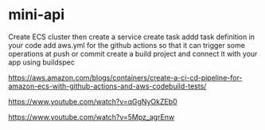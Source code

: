 # mini-api

Create ECS cluster
then create a service
create task
addd task definition in your code
add aws.yml for the github actions so that it can trigger some operations at push or commit
create a build project and connect it with your app using buildspec

https://aws.amazon.com/blogs/containers/create-a-ci-cd-pipeline-for-amazon-ecs-with-github-actions-and-aws-codebuild-tests/

https://www.youtube.com/watch?v=qGgNyOkZEb0

https://www.youtube.com/watch?v=5Mpz_agrEnw
